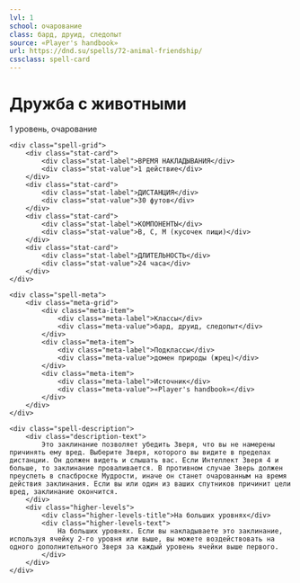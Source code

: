```yaml
---
lvl: 1
school: очарование
class: бард, друид, следопыт
source: «Player's handbook»
url: https://dnd.su/spells/72-animal-friendship/
cssclass: spell-card
---
```


<div class="spell-container">
    <div class="spell-header">
        <h1 class="spell-name">Дружба с животными</h1>
        <div class="spell-level">1 уровень, очарование</div>
    </div>
    
    <div class="spell-grid">
        <div class="stat-card">
            <div class="stat-label">ВРЕМЯ НАКЛАДЫВАНИЯ</div>
            <div class="stat-value">1 действие</div>
        </div>
        <div class="stat-card">
            <div class="stat-label">ДИСТАНЦИЯ</div>
            <div class="stat-value">30 футов</div>
        </div>
        <div class="stat-card">
            <div class="stat-label">КОМПОНЕНТЫ</div>
            <div class="stat-value">В, С, М (кусочек пищи)</div>
        </div>
        <div class="stat-card">
            <div class="stat-label">ДЛИТЕЛЬНОСТЬ</div>
            <div class="stat-value">24 часа</div>
        </div>
    </div>
    
    <div class="spell-meta">
        <div class="meta-grid">
            <div class="meta-item">
                <div class="meta-label">Классы</div>
                <div class="meta-value">бард, друид, следопыт</div>
            </div>
            <div class="meta-item">
                <div class="meta-label">Подклассы</div>
                <div class="meta-value">домен природы (жрец)</div>
            </div>
            <div class="meta-item">
                <div class="meta-label">Источник</div>
                <div class="meta-value">«Player's handbook»</div>
            </div>
        </div>
    </div>
    
    <div class="spell-description">
        <div class="description-text">
            Это заклинание позволяет убедить Зверя, что вы не намерены причинять ему вред. Выберите Зверя, которого вы видите в пределах дистанции. Он должен видеть и слышать вас. Если Интеллект Зверя 4 и больше, то заклинание проваливается. В противном случае Зверь должен преуспеть в спасброске Мудрости, иначе он станет очарованным на время действия заклинания. Если вы или один из ваших спутников причинит цели вред, заклинание окончится.
        </div>
        <div class="higher-levels">
            <div class="higher-levels-title">На больших уровнях</div>
            <div class="higher-levels-text">
                На больших уровнях. Если вы накладываете это заклинание, используя ячейку 2-го уровня или выше, вы можете воздействовать на одного дополнительного Зверя за каждый уровень ячейки выше первого.
            </div>
        </div>
    </div>
</div>